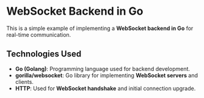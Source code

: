 # **WebSocket Backend in Go**

This is a simple example of implementing a **WebSocket backend in Go** for real-time communication.

## Technologies Used

- **Go (Golang)**: Programming language used for backend development.
- **gorilla/websocket**: Go library for implementing **WebSocket servers** and clients.
- **HTTP**: Used for **WebSocket handshake** and initial connection upgrade.
